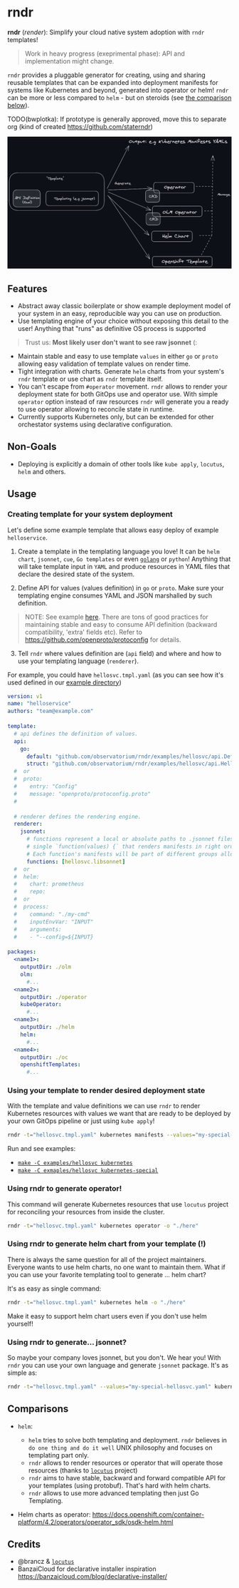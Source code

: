 # rndr

**rndr** (*render*): Simplify your cloud native system adoption with `rndr` templates! 

> Work in heavy progress (exeprimental phase): API and implementation might change.

`rndr` provides a pluggable generator for creating, using and sharing reusable templates that can be expanded into deployment manifests for systems like Kubernetes and beyond, generated into operator or helm!
`rndr` can be more or less compared to `helm` - but on steroids (see [the comparison below](#comparisons)).

TODO(bwplotka): If prototype is generally approved, move this to separate org (kind of created https://github.com/staterndr)

![](./rndr.png)

## Features

* Abstract away classic boilerplate or show example deployment model of your system in an easy, reproducible way you can use on production.
* Use templating engine of your choice without exposing this detail to the user! Anything that "runs" as definitive OS process is supported
  
> Trust us: **Most likely user don't want to see raw jsonnet** (:

* Maintain stable and easy to use template `values` in either `go` or `proto` allowing easy validation of template values on render time.
* Tight integration with charts. Generate `helm` charts from your system's `rndr` template or use chart as `rndr` template itself.
* You can't escape from `#operator` movement. `rndr` allows to render your deployment state for both GitOps use and operator use. With simple `operator` option instead of raw resources `rndr` will generate you a ready to use operator allowing to reconcile state in runtime.
* Currently supports Kubernetes only, but can be extended for other orchestator systems using declarative configuration.

## Non-Goals

* Deploying is explicitly a domain of other tools like `kube apply`, `locutus`, `helm` and others.

## Usage

### Creating template for your system deployment 

Let's define some example template that allows easy deploy of example `helloservice`. 

1. Create a template in the templating language you love! It can be `helm chart`, `jsonnet`, `cue`, `Go templates` or even [`golang`](github.com/bwplotka/mimic) or `python`! Anything that will take template input in `YAML` and produce resources in YAML files that declare the desired state of the system. 

2. Define API for values (values definition) in `go` or `proto`. Make sure your templating engine consumes YAML and JSON marshalled by such definition.

> NOTE: See example [here](examples/hellosvc/api). There are tons of good practices for maintaining stable and easy to consume API definition (backward compatibility, 'extra' fields etc). Refer to https://github.com/openproto/protoconfig for details.
   
3. Tell `rndr` where values definition are (`api` field) and where and how to use your templating language (`renderer`).

For example, you could have `hellosvc.tmpl.yaml` (as you can see how it's used defined in our [example directory](examples/hellosvc/hellosvc-tmpl-jsonnet))

```yaml
version: v1
name: "helloservice"
authors: "team@example.com"

template:
  # api defines the definition of values.
  api:
    go:
      default: "github.com/observatorium/rndr/examples/hellosvc/api.Default()"
      struct: "github.com/observatorium/rndr/examples/hellosvc/api.HelloService"
  #  or
  #  proto:
  #    entry: "Config"
  #    message: "openproto/protoconfig.proto"
  #  
  
  # renderer defines the rendering engine.
  renderer:
    jsonnet:
      # functions represent a local or absolute paths to .jsonnet files with
      # single `function(values) {` that renders manifests in right order.
      # Each function's manifests will be part of different groups allowing parallel rollout if requested.
      functions: [hellosvc.libsonnet]
  #  or
  #  helm:
  #    chart: prometheus
  #    repo: 
  #  or
  #  process:
  #    command: "./my-cmd"
  #    inputEnvVar: "INPUT"
  #    arguments:
  #    - "--config=${INPUT}

packages:
  <name1>:
    outputDir: ./olm
    olm:
      #...
  <name2>:
    outputDir: ./operator
    kubeOperator:
      #...
  <name3>:
    outputDir: ./helm
    helm:
      #...
  <name4>:
    outputDir: ./oc
    openshiftTemplates:
      #...
```

### Using your template to render desired deployment state 

With the template and value definitions we can use `rndr` to render Kubernetes resources with values we want that are ready to be deployed by your own GitOps pipeline or just using `kube apply`!

```bash
rndr -t="hellosvc.tmpl.yaml" kubernetes manifests --values="my-special-hellosvc.values.yaml" -o "./here" 
```

Run and see examples:

* [`make -C examples/hellosvc kubernetes`](examples/hellosvc/Makefile)
* [`make -C exmaples/hellosvc kubernetes-special`](examples/hellosvc/Makefile)

### Using rndr to generate operator!

This command will generate Kubernetes resources that use `locutus` project for reconciling your resources from inside the cluster.

```bash
rndr -t="hellosvc.tmpl.yaml" kubernetes operator -o "./here" 
```

### Using rndr to generate helm chart from your template (!)

There is always the same question for all of the project maintainers. Everyone wants to use helm charts, no one want
to maintain them. What if you can use your favorite templating tool to generate ... helm chart?

It's as easy as single command:

```bash
rndr -t="hellosvc.tmpl.yaml" kubernetes helm -o "./here" 
```

Make it easy to support helm chart users even if you don't use helm yourself!

### Using rndr to generate... jsonnet?

So maybe your company loves jsonnet, but you don't. We hear you!
With `rndr` you can use your own language and generate `jsonnet` package. It's as simple as:

```bash
rndr -t="hellosvc.tmpl.yaml" --values="my-special-hellosvc.yaml" kubernetes jsonnet -o "./here" 
```

## Comparisons

* `helm`:
  
  * `helm` tries to solve both templating and deployment. `rndr` believes in `do one thing and do it well` UNIX philosophy and focuses on templating part only.
  * `rndr` allows to render resources or operator that will operate those resources (thanks to [`locutus`](https://github.com/brancz/locutus) project) 
  * `rndr` aims to have stable, backward and forward compatible API for your templates (using protobuf). That's hard with helm charts.
  * `rndr` allows to use more advanced templating then just Go Templating.
  
* Helm charts as operator: https://docs.openshift.com/container-platform/4.2/operators/operator_sdk/osdk-helm.html

## Credits

* @brancz & [`locutus`](https://github.com/brancz/locutus)
* BanzaiCloud for declarative installer inspiration https://banzaicloud.com/blog/declarative-installer/

